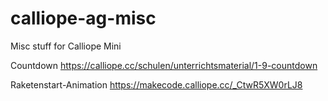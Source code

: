 # calliope-ag-misc
Misc stuff for Calliope Mini

Countdown  https://calliope.cc/schulen/unterrichtsmaterial/1-9-countdown

Raketenstart-Animation https://makecode.calliope.cc/_CtwR5XW0rLJ8

